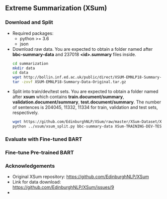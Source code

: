 ## Extreme Summarization (XSum)
### Download and Split
* Required packages:
  * python >= 3.6
  * json
* Download raw data. 
You are expected to obtain a folder named after **bbc-summary-data** and 237018 
**\<id>.summary** files inside.
    ``` bash
    cd summarization
    mkdir data
    cd data
    wget http://bollin.inf.ed.ac.uk/public/direct/XSUM-EMNLP18-Summary-Data-Original.tar.gz
    tar -zxvf XSUM-EMNLP18-Summary-Data-Original.tar.gz
    ```
* Split into train/dev/test sets. 
You are expected to obtain a folder named after **xsum** which contains 
**train.document/summary**, **validation.document/summary**, **test.document/summary**.
The number of sentences is 204045, 11332, 11334 for train, validation and test sets, respectively.
    ```bash
    wget https://github.com/EdinburghNLP/XSum/raw/master/XSum-Dataset/XSum-TRAINING-DEV-TEST-SPLIT-90-5-5.json 
    python ../xsum/xsum_split.py bbc-summary-data XSum-TRAINING-DEV-TEST-SPLIT-90-5-5.json xsum
    ```
  
### Evaluate with Fine-tuned BART

### Fine-tune Pre-trained BART

    

### Acknowledgements
* Original XSum repository: https://github.com/EdinburghNLP/XSum
* Link for data download: https://github.com/EdinburghNLP/XSum/issues/9
* 